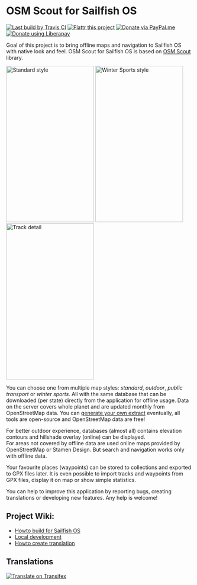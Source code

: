 # OSM Scout for Sailfish OS

[![Last build by Travis CI](https://travis-ci.org/Karry/osmscout-sailfish.svg?branch=master)](https://travis-ci.org/Karry/osmscout-sailfish)
[![Flattr this project](http://api.flattr.com/button/flattr-badge-large.png)](https://flattr.com/submit/auto?fid=rowzv7&url=https%3A%2F%2Fgithub.com%2FKarry%2Fosmscout-sailfish)
[![Donate via PayPal.me](https://img.shields.io/badge/donate-paypal.me-blue.svg)](https://paypal.me/OSMScoutForSailfish)
[![Donate using Liberapay](https://liberapay.com/assets/widgets/donate.svg)](https://liberapay.com/OSMScoutForSailfishOS/donate)

Goal of this project is to bring offline maps and navigation to Sailfish OS 
with native look and feel. OSM Scout for Sailfish OS is based 
on [OSM Scout](http://libosmscout.sourceforge.net/) library.

<img alt="Standard style" 
  width="237" height="422" 
  src="https://raw.githubusercontent.com/Karry/osmscout-sailfish/master/graphics/screenshot-04-prague.png" />
<img alt="Winter Sports style" 
  width="237" height="422" 
  src="https://raw.githubusercontent.com/Karry/osmscout-sailfish/master/graphics/screenshot-05-winter-sports.png" />
<img alt="Track detail" 
  width="237" height="422" 
  src="https://raw.githubusercontent.com/Karry/osmscout-sailfish/master/graphics/screenshot-06-track.png" />

You can choose one from multiple map styles: *standard*, *outdoor*, *public transport* or *winter sports*. 
All with the same database that can be downloaded (per state) directly from the application for offline usage.
Data on the server covers whole planet and are updated monthly from OpenStreetMap data. 
You can [generate your own extract](http://libosmscout.sourceforge.net/tutorials/importing/) eventually, 
all tools are open-source and OpenStreetMap data are free!  

For better outdoor experience, databases (almost all) contains elevation contours and hillshade overlay (online) can be displayed.     
For areas not covered by offline data are used online maps provided by OpenStreetMap or Stamen Design.
But search and navigation works only with offline data.     

Your favourite places (waypoints) can be stored to collections and exported to GPX files later. 
It is even possible to import tracks and waypoints from GPX files, display it on map or show simple statistics. 

You can help to improve this application by reporting bugs, creating translations or developing new features. 
Any help is welcome!

## Project Wiki:

 - [Howto build for Sailfish OS](https://github.com/Karry/osmscout-sailfish/wiki/Howto-build-for-Sailfish-OS)
 - [Local development](https://github.com/Karry/osmscout-sailfish/wiki/Local-development)
 - [Howto create translation](https://github.com/Karry/osmscout-sailfish/wiki/Howto-create-translation)

## Translations

[![Translate on Transifex](https://www.transifex.com/projects/p/osm-scout/resource/ents/chart/image_png/)](https://www.transifex.com/osm-scout/osm-scout)
